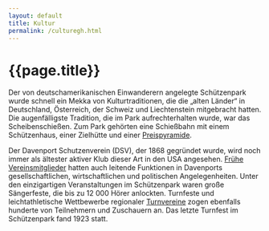 ```yaml
---
layout: default
title: Kultur
permalink: /culturegh.html
---
```


# {{page.title}}

Der von deutschamerikanischen Einwanderern angelegte Schützenpark wurde schnell ein Mekka von Kulturtraditionen, die die „alten Länder“ in Deutschland, Österreich, der Schweiz und Liechtenstein mitgebracht hatten. Die augenfälligste Tradition, die im Park aufrechterhalten wurde, war das Scheibenschießen. Zum Park gehörten eine Schießbahn mit einem Schützenhaus, einer Zielhütte und einer [Preispyramide](/assets/images/PrizeGazebo.jpg).

Der Davenport Schutzenverein (DSV), der 1868 gegründet wurde, wird noch immer als ältester aktiver Klub dieser Art in den USA angesehen. 
[Frühe Vereinsmitglieder](/assets/images/fivemen.jpg) hatten auch leitende Funktionen in Davenports gesellschaftlichen, wirtschaftlichen und politischen Angelegenheiten. Unter den einzigartigen Veranstaltungen im Schützenpark waren große Sängerfeste, die bis zu 12 000 Hörer anlockten. Turnfeste und leichtathletische Wettbewerbe regionaler 
[Turnvereine](/assets/images/Turner.jpg) zogen ebenfalls hunderte von Teilnehmern und Zuschauern an. Das letzte Turnfest im Schützenpark fand 1923 statt.
